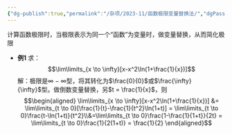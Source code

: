 ```yaml
---
{"dg-publish":true,"permalink":"/杂项/2023-11/函数极限变量替换法/","dgPassFrontmatter":true}
---
```


计算函数极限时，当极限表示为同一个“函数”为变量时，做变量替换，从而简化极限
- **例1**
	求：
	$$\lim\limits_{x \to \infty}[x-x^2\ln(1+\frac{1}{x})]$$
	解：极限是$\infty - \infty$型，将其转化为$\frac{0}{0}$或$\frac{\infty}{\infty}$型。做倒数变量替换，另$t = \frac{1}{x}$，则
	$$\begin{aligned} \lim\limits_{x \to \infty}[x-x^2\ln(1+\frac{1}{x})] &= \lim\limits_{t \to 0}[\frac{1}{t}-\frac{1}{t^2}\ln(1+t)] = \lim\limits_{t \to 0}\frac{t-\ln(1+t)}{t^2}\\&=\lim\limits_{t \to 0}\frac{1-\frac{1}{1+t}}{2t} = \lim\limits_{t \to 0}\frac{1}{2(1+t)} = \frac{1}{2} \end{aligned}$$